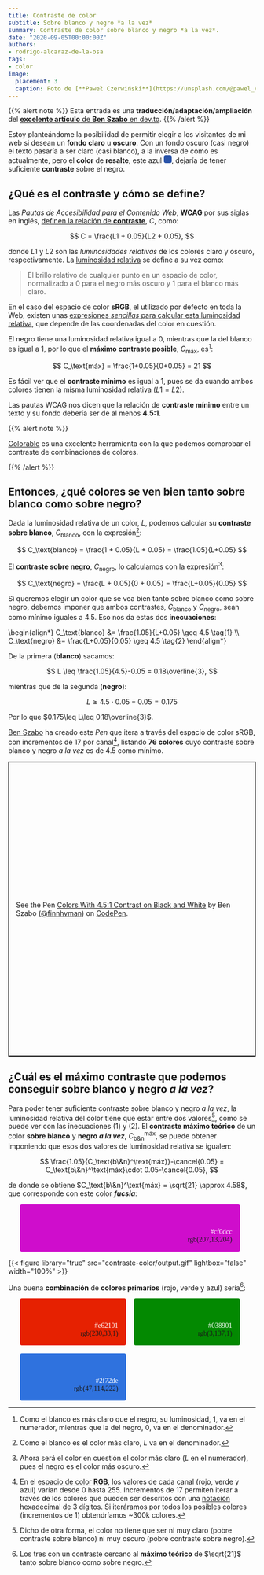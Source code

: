 ```yaml
---
title: Contraste de color
subtitle: Sobre blanco y negro *a la vez*
summary: Contraste de color sobre blanco y negro *a la vez*.
date: "2020-09-05T00:00:00Z"
authors:
- rodrigo-alcaraz-de-la-osa
tags:
- color
image:
  placement: 3  
  caption: Foto de [**Paweł Czerwiński**](https://unsplash.com/@pawel_czerwinski) en [Unsplash](https://unsplash.com)
---
```


{{% alert note %}}
Esta entrada es una **traducción/adaptación/ampliación** del [**excelente artículo** de **Ben Szabo** en dev.to](https://dev.to/finnhvman/which-colors-look-good-on-black-and-white-2pe6).
{{% /alert %}}

Estoy planteándome la posibilidad de permitir elegir a los visitantes de mi web si desean un **fondo claro** u **oscuro**. Con un fondo oscuro (casi negro) el texto pasaría a ser claro (casi blanco), a la inversa de como es actualmente, pero el **color** de **resalte**, este azul <svg width="1rem" height="1rem">
  <rect rx="4" ry="4" width="1rem" height="1rem" style="fill:#2a54a9" />
</svg>, dejaría de tener suficiente **contraste** sobre el negro.

## ¿Qué es el contraste y cómo se define?
Las *Pautas de Accesibilidad para el Contenido Web*, [**WCAG**](https://www.w3.org/WAI/standards-guidelines/wcag/es) por sus siglas en inglés, [definen la relación de **contraste**](https://www.w3.org/TR/WCAG21/#dfn-contrast-ratio), $C$, como:

$$
C = \frac{L1 + 0.05}{L2 + 0.05},
$$

donde $L1$ y $L2$ son las *luminosidades relativas* de los colores claro y oscuro, respectivamente. La [luminosidad relativa](https://www.w3.org/TR/WCAG21/#dfn-relative-luminance) se define a su vez como:

> El brillo relativo de cualquier punto en un espacio de color, normalizado a 0 para el negro más oscuro y 1 para el blanco más claro.

En el caso del espacio de color **sRGB**, el utilizado por defecto en toda la Web, existen unas [expresiones *sencillas* para calcular esta luminosidad relativa](https://www.w3.org/TR/WCAG21/#dfn-relative-luminance), que depende de las coordenadas del color en cuestión.

El negro tiene una luminosidad relativa igual a 0, mientras que la del blanco es igual a 1, por lo que el **máximo contraste posible**, $C_\text{máx}$, es[^1]:

[^1]: Como el blanco es más claro que el negro, su luminosidad, 1, va en el numerador, mientras que la del negro, 0, va en el denominador.

$$
C_\text{máx} = \frac{1+0.05}{0+0.05} = 21
$$

Es fácil ver que el **contraste mínimo** es igual a 1, pues se da cuando ambos colores tienen la misma luminosidad relativa ($L1 = L2$).

Las pautas WCAG nos dicen que la relación de **contraste mínimo** entre un texto y su fondo debería ser de al menos **4.5:1**.

{{% alert note %}}

[Colorable](https://colorable.jxnblk.com/) es una excelente herramienta con la que podemos comprobar el contraste de combinaciones de colores.

{{% /alert %}}

## Entonces, ¿qué colores se ven bien tanto sobre blanco como sobre negro?
Dada la luminosidad relativa de un color, $L$, podemos calcular su **contraste sobre blanco**, $C_\text{blanco}$, con la expresión[^2]:

[^2]: Como el blanco es el color más claro, $L$ va en el denominador.

$$
C_\text{blanco} = \frac{1 + 0.05}{L + 0.05} = \frac{1.05}{L+0.05}
$$

El **contraste sobre negro**, $C_\text{negro}$, lo calculamos con la expresión[^3]:

[^3]: Ahora será el color en cuestión el color más claro ($L$ en el numerador), pues el negro es el color más oscuro.

$$
C_\text{negro} = \frac{L + 0.05}{0 + 0.05} = \frac{L+0.05}{0.05}
$$

Si queremos elegir un color que se vea bien tanto sobre blanco como sobre negro, debemos imponer que ambos contrastes, $C_\text{blanco}$ y $C_\text{negro}$, sean como mínimo iguales a 4.5. Eso nos da estas dos <strong>inecuaciones</strong>:

\begin{align*}
C_\text{blanco} &= \frac{1.05}{L+0.05} \geq 4.5 \tag{1} \\\\
C_\text{negro} &= \frac{L+0.05}{0.05} \geq 4.5 \tag{2}
\end{align*}

De la primera (**blanco**) sacamos:

$$
L \leq \frac{1.05}{4.5}-0.05 = 0.18\overline{3},
$$

mientras que de la segunda (**negro**):

$$
L \geq 4.5\cdot 0.05-0.05 = 0.175
$$

Por lo que $0.175\leq L\leq 0.18\overline{3}$.

[Ben Szabo](https://dev.to/finnhvman) ha creado este *Pen* que itera a través del espacio de color sRGB, con incrementos de 17 por canal[^4], listando **76 colores** cuyo contraste sobre blanco y negro *a la vez* es de 4.5 como mínimo.

[^4]: En el [espacio de color **RGB**](https://es.wikipedia.org/wiki/RGB), los valores de cada canal (rojo, verde y azul) varían desde 0 hasta 255. Incrementos de 17 permiten iterar a través de los colores que pueden ser descritos con una [notación hexadecimal](https://es.wikipedia.org/wiki/Colores_web) de 3 dígitos. Si iteráramos por todos los posibles colores (incrementos de 1) obtendríamos ~300k colores.

<p class="codepen" data-height="600" data-theme-id="light" data-default-tab="result" data-user="finnhvman" data-slug-hash="bZQLgR" style="height: 600px; box-sizing: border-box; display: flex; align-items: center; justify-content: center; border: 2px solid; margin: 1em 0; padding: 1em;" data-pen-title="Colors With 4.5:1 Contrast on Black and White">
  <span>See the Pen <a href="https://codepen.io/finnhvman/pen/bZQLgR">
  Colors With 4.5:1 Contrast on Black and White</a> by Ben Szabo (<a href="https://codepen.io/finnhvman">@finnhvman</a>)
  on <a href="https://codepen.io">CodePen</a>.</span>
</p>
<script async src="https://static.codepen.io/assets/embed/ei.js"></script>

## ¿Cuál es el máximo contraste que podemos conseguir sobre blanco y negro *a la vez*?
Para poder tener suficiente contraste sobre blanco y negro *a la vez*, la luminosidad relativa del color tiene que estar entre dos valores[^5], como se puede ver con las inecuaciones (1) y (2). El **contraste máximo teórico** de un color **sobre blanco** y **negro *a la vez***, $C_\text{b\&n}^\text{máx}$, se puede obtener imponiendo que esos dos valores de luminosidad relativa se igualen:

[^5]: Dicho de otra forma, el color no tiene que ser ni muy claro (pobre contraste sobre blanco) ni muy oscuro (pobre contraste sobre negro).

$$
\frac{1.05}{C_\text{b\&n}^\text{máx}}-\cancel{0.05} = C_\text{b\&n}^\text{máx}\cdot 0.05-\cancel{0.05},
$$

de donde se obtiene $C_\text{b\&n}^\text{máx} = \sqrt{21} \approx 4.58$, que corresponde con este color <strong><em>fucsia</em></strong>:

<ul style="display: grid;
  grid-template-columns: repeat(auto-fill, minmax(1fr, 1fr));
  grid-gap: 16px;
  padding-right: 32px;">
  <li style="border-radius: 4px;
  padding: 48px 16px 16px;
  list-style: none;
  text-align: end; background-color: #cf0dcc; font-family: Inconsolata">
	  <span style="color:white">#cf0dcc</span><br>rgb(207,13,204)
  </li>
</ul>

<canvas id="C-colores"></canvas>

<script src="https://cdnjs.cloudflare.com/ajax/libs/Chart.js/2.9.3/Chart.min.js"></script>

<script>
	const c = document.getElementById('C-colores').getContext('2d');

	const contraste = [
[  1.00000000, 16777216.00000000],
[  1.10000000, 16718142.00000000],
[  1.20000000, 16463626.00000000],
[  1.30000000, 15998613.00000000],
[  1.40000000, 15312333.00000000],
[  1.50000000, 14609093.00000000],
[  1.60000000, 13940523.00000000],
[  1.70000000, 13302350.00000000],
[  1.80000000, 12689097.00000000],
[  1.90000000, 12098036.00000000],
[  2.00000000, 11525628.00000000],
[  2.10000000, 10969347.00000000],
[  2.20000000, 10426685.00000000],
[  2.30000000, 9896469.00000000],
[  2.40000000, 9376373.00000000],
[  2.50000000, 8865518.00000000],
[  2.60000000, 8366442.00000000],
[  2.70000000, 7879689.00000000],
[  2.80000000, 7404556.00000000],
[  2.90000000, 6939230.00000000],
[  3.00000000, 6482445.00000000],
[  3.10000000, 6032992.00000000],
[  3.20000000, 5588197.00000000],
[  3.30000000, 5147368.00000000],
[  3.40000000, 4710701.00000000],
[  3.50000000, 4278864.00000000],
[  3.60000000, 3851419.00000000],
[  3.70000000, 3428654.00000000],
[  3.80000000, 3010580.00000000],
[  3.90000000, 2597091.00000000],
[  4.00000000, 2188606.00000000],
[  4.01000000, 2148323.00000000],
[  4.02000000, 2108143.00000000],
[  4.03000000, 2068047.00000000],
[  4.04000000, 2028046.00000000],
[  4.05000000, 1987974.00000000],
[  4.06000000, 1948129.00000000],
[  4.07000000, 1908464.00000000],
[  4.08000000, 1868847.00000000],
[  4.09000000, 1829454.00000000],
[  4.10000000, 1789950.00000000],
[  4.11000000, 1750642.00000000],
[  4.12000000, 1711410.00000000],
[  4.13000000, 1672369.00000000],
[  4.14000000, 1633331.00000000],
[  4.15000000, 1594456.00000000],
[  4.16000000, 1555689.00000000],
[  4.17000000, 1517010.00000000],
[  4.18000000, 1478420.00000000],
[  4.19000000, 1439883.00000000],
[  4.20000000, 1401485.00000000],
[  4.21000000, 1363251.00000000],
[  4.22000000, 1325022.00000000],
[  4.23000000, 1286929.00000000],
[  4.24000000, 1248956.00000000],
[  4.25000000, 1211066.00000000],
[  4.26000000, 1173146.00000000],
[  4.27000000, 1135427.00000000],
[  4.28000000, 1097870.00000000],
[  4.29000000, 1060177.00000000],
[  4.30000000, 1022748.00000000],
[  4.31000000, 985475.00000000],
[  4.32000000, 948137.00000000],
[  4.33000000, 911014.00000000],
[  4.34000000, 873843.00000000],
[  4.35000000, 836740.00000000],
[  4.36000000, 799919.00000000],
[  4.37000000, 763092.00000000],
[  4.38000000, 726436.00000000],
[  4.39000000, 689775.00000000],
[  4.40000000, 653055.00000000],
[  4.41000000, 616734.00000000],
[  4.42000000, 580186.00000000],
[  4.43000000, 543893.00000000],
[  4.44000000, 507760.00000000],
[  4.45000000, 471539.00000000],
[  4.46000000, 435462.00000000],
[  4.47000000, 399547.00000000],
[  4.48000000, 363640.00000000],
[  4.49000000, 327915.00000000],
[  4.50000000, 292107.00000000],
[  4.51000000, 256406.00000000],
[  4.52000000, 220874.00000000],
[  4.53000000, 185376.00000000],
[  4.54000000, 150067.00000000],
[  4.55000000, 114623.00000000],
[  4.56000000, 79251.00000000],
[  4.57000000, 44082.00000000],
[  4.58000000, 9067.00000000],
[  4.58100000, 5562.00000000],
[  4.58200000, 2047.00000000],
[  4.58210000, 1701.00000000],
[  4.58220000, 1335.00000000],
[  4.58230000, 980.00000000],
[  4.58240000, 584.00000000],
[  4.58250000, 259.00000000],
[  4.58251000, 212.00000000],
[  4.58252000, 173.00000000],
[  4.58253000, 145.00000000],
[  4.58254000, 118.00000000],
[  4.58255000,  90.00000000],
[  4.58256000,  57.00000000],
[  4.58257000,  19.00000000],
[  4.58257100,  18.00000000],
[  4.58257200,  13.00000000],
[  4.58257300,  10.00000000],
[  4.58257400,   6.00000000],
[  4.58257500,   1.00000000],
	];				
	new Chart(c, {
	  type: 'line',		
	  data: {
	    datasets: [
			{
	      data: contraste.map(datum => ({
	        x: datum[0],
	        y: datum[1]
	      })),
	      label: 'Oro',
	      backgroundColor: '#111111',
	      borderColor: '#111111',
	      fill: false,
		  pointRadius: 0,
	      //              pointHoverRadius: 15,
//	      showLine: false // no line shown
	    }							
	]
	  },
	  options: {
	    scales: {
	      xAxes: [{
	        type: "linear",
	        gridLines: {
	          drawOnChartArea: false,
	          color: "#111111"
	        },
	        // afterFit: function(scale) {
// 	          scale.height = 80 //<-- set value as you wish
// 	        },
	        scaleLabel: {
	          display: true,
	          labelString: 'Contraste',
	          fontSize: 18,
	          fontFamily: 'Cabin Sketch',
	          fontColor: '#111111'
	        },
	        ticks: {
	          fontSize: 16,
	          fontFamily: 'EB Garamond',
	          fontColor: '#111111',
	          max: 5.0,
	          min: 1.0,
	          stepSize: 0.5,
	          // padding: 10
	        }
	      }],
	      yAxes: [{
			  type: "logarithmic",
 	          gridLines: {
	          drawOnChartArea: false,
	          color: "#111111"
	        },
	        scaleLabel: {
	          display: true,
	          labelString: 'Número de colores',
	          fontSize: 18,
	          fontFamily: 'Cabin Sketch',
	          fontColor: '#111111'
	        },
	        ticks: {
	          beginAtZero: true,
	          fontSize: 16,
			  fontFamily: 'EB Garamond',
	          fontColor: '#111111',
	          // padding: 10,
	          stepSize: 10,
	          max: 100000000,
 			  min: 1,
			  callback: function(value, index, values) {//needed to change the scientific notation results from using logarithmic scale
			  	return Number(value.toString()); //pass tick values as a string into Number function
			  }
			},
			afterBuildTicks: function(pckBarChart) {
	            pckBarChart.ticks = [];
	            pckBarChart.ticks.push(1);
	            pckBarChart.ticks.push(10);
	            pckBarChart.ticks.push(100);
	            pckBarChart.ticks.push(1000);
	            pckBarChart.ticks.push(10000);
	            pckBarChart.ticks.push(100000);
	            pckBarChart.ticks.push(1000000);
	            pckBarChart.ticks.push(10000000);
	            pckBarChart.ticks.push(100000000);
	        }
	      }]

	    },
	    legend: {
	      display: false
	    },
	  }
	});
</script>
	
{{< figure library="true" src="contraste-color/output.gif" lightbox="false" width="100%" >}}

Una buena **combinación** de **colores primarios** (rojo, verde y azul) sería[^6]:

[^6]: Los tres con un contraste cercano al **máximo teórico** de $\sqrt{21}$ tanto sobre blanco como sobre negro.

<ul style="display: grid;
  grid-template-columns: repeat(auto-fill, minmax(164px, 1fr));
  grid-gap: 16px;
  padding-right: 32px;">
  <li style="border-radius: 4px;
  padding: 48px 16px 16px;
  list-style: none;
  text-align: end; background-color: #e62101; font-family: Inconsolata">
	  <span style="color:white">#e62101</span><br>rgb(230,33,1)
  </li>
  <li style="border-radius: 4px;
  padding: 48px 16px 16px;
  list-style: none;
  text-align: end; background-color: #038901; font-family: Inconsolata">
	  <span style="color:white">#038901</span><br>rgb(3,137,1)
  </li>
  <li style="border-radius: 4px;
  padding: 48px 16px 16px;
  list-style: none;
  text-align: end; background-color: #2f72de; font-family: Inconsolata">
	  <span style="color:white">#2f72de</span><br>rgb(47,114,222)
  </li>    
</ul>